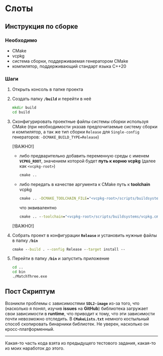 # Слоты

## Инструкция по сборке

### Необходимо

- CMake
- vcpkg
- система сборки, поддерживаемая генератором CMake
- компилятор, поддерживающий стандарт языка C++20

### Шаги

1. Открыть консоль в папке проекта
2. Создать папку __`/build`__ и перейти в неё

    ```cmd
    mkdir build
    cd build
    ```

3. Сконфигурировать проектные файлы системы сборки используя CMake (при необходимости указав предпочитаемые систему сборки и компилятор, а так же тип сборки `Release` для `Single-config` генераторов: `-DCMAKE_BUILD_TYPE=Release`)

    [!ВАЖНО!]

    - либо предварительно добавить переменную среды с именем __`VCPKG_ROOT`__, значением которой будет __путь к корню vcpkg__ (далее как `<vcpkg-root>`)

      ```cmd
      cmake ..
      ```

    - либо передать в качестве аргумента к CMake путь к __toolchain__ vcpkg

      ```cmd
      cmake .. -DCMAKE_TOOLCHAIN_FILE="<vcpkg-root>/scripts/buildsystems/vcpkg.cmake"
      ```

      что эквивалентно

      ```cmd
      cmake .. --toolchain="<vcpkg-root>/scripts/buildsystems/vcpkg.cmake"
      ```

    [!ВАЖНО!]

4. Собрать проект в конфигурации __`Release`__ и установить нужные файлы в папку __`/bin`__

    ```cmd
    cmake --build . --config Release --target install --
    ```

5. Перейти в папку __`/bin`__ и запустить приложение

    ```cmd
    cd ..
    cd bin
    ./MatchThree.exe
    ```

## Пост Скриптум

Возникли проблемы с зависимостями __`SDL2-image`__ из-за того,
что (насколько я понял, изучив __issues__ на __GitHub__)
библиотека загружает свои зависимости в __runtime__,
что приводит к тому, что эти зависимости почти невозможно отследить.
В __`CMakeLists.txt`__ немного костыльный способ скопировать бинарники библиотек.
Не уверен, насколько он кросс-платформенный.

---

Какая-то часть кода взята из предыдущего тестового задания, какая-то из моих наработок до этого.